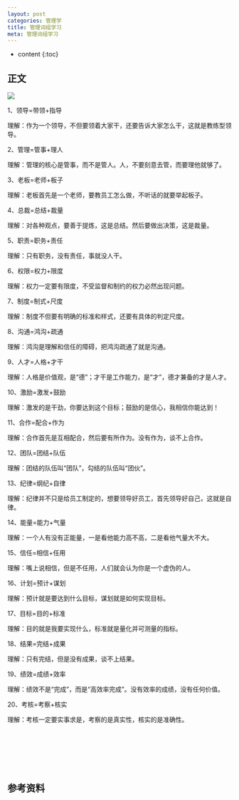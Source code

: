```yaml
---
layout: post
categories: 管理学
title: 管理词组学习
meta: 管理词组学习
---
```

* content
{:toc}

## 正文

![]({{site.baseurl}}/images/20221208/20221208124722.png)

1、领导=带领+指导

理解：作为一个领导，不但要领着大家干，还要告诉大家怎么干，这就是教练型领导。

2、管理=管事+理人

理解：管理的核心是管事，而不是管人。人，不要刻意去管，而要理他就够了。

3、老板=老师+板子

理解：老板首先是一个老师，要教员工怎么做，不听话的就要举起板子。

4、总裁=总结+裁量

理解：对各种观点，要善于提炼，这是总结。然后要做出决策，这是裁量。

5、职责=职务+责任

理解：只有职务，没有责任，事就没人干。

6、权限=权力+限度

理解：权力一定要有限度，不受监督和制约的权力必然出现问题。

7、制度=制式+尺度

理解：制度不但要有明确的标准和样式，还要有具体的判定尺度。

8、沟通=鸿沟+疏通

理解：鸿沟是理解和信任的障碍，把鸿沟疏通了就是沟通。

9、人才=人格+才干

理解：人格是价值观，是“德”；才干是工作能力，是“才”，德才兼备的才是人才。

10、激励=激发+鼓励

理解：激发的是干劲，你要达到这个目标；鼓励的是信心，我相信你能达到！

11、合作=配合+作为

理解：合作首先是互相配合，然后要有所作为。没有作为，谈不上合作。

12、团队=团结+队伍

理解：团结的队伍叫“团队”，勾结的队伍叫“团伙”。

13、纪律=纲纪+自律

理解：纪律并不只是给员工制定的，想要领导好员工，首先领导好自己，这就是自律。

14、能量=能力+气量

理解：一个人有没有正能量，一是看他能力高不高，二是看他气量大不大。

15、信任=相信+任用

理解：嘴上说相信，但是不任用，人们就会认为你是一个虚伪的人。

16、计划=预计+谋划

理解：预计就是要达到什么目标，谋划就是如何实现目标。

17、目标=目的+标准

理解：目的就是我要实现什么，标准就是量化并可测量的指标。

18、结果=完结+成果

理解：只有完结，但是没有成果，谈不上结果。

19、绩效=成绩+效率

理解：绩效不是“完成”，而是“高效率完成”。没有效率的成绩，没有任何价值。

20、考核=考察+核实

理解：考核一定要实事求是，考察的是真实性，核实的是准确性。

<br/><br/><br/><br/><br/>
## 参考资料


